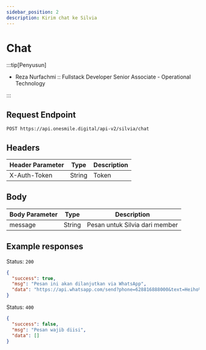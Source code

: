 ```yaml
---
sidebar_position: 2
description: Kirim chat ke Silvia
---
```


# Chat

:::tip[Penyusun]

- Reza Nurfachmi :: Fullstack Developer Senior Associate - Operational Technology

:::

## Request Endpoint

```
POST https://api.onesmile.digital/api-v2/silvia/chat
```

## Headers

| Header Parameter | Type   | Description |
| ---------------- | ------ | ----------- |
| X-Auth-Token     | String | Token       |

## Body

| Body Parameter | Type   | Description                    |
| -------------- | ------ | ------------------------------ |
| message        | String | Pesan untuk Silvia dari member |

## Example responses

Status: `200`

```json
{
  "success": true,
  "msg": "Pesan ini akan dilanjutkan via WhatsApp",
  "data": "https://api.whatsapp.com/send?phone=628816888000&text=Heiho%21"
}
```

Status: `400`

```json
{
  "success": false,
  "msg": "Pesan wajib diisi",
  "data": []
}
```